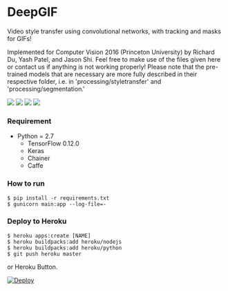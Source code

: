 # DeepGIF
Video style transfer using convolutional networks, with tracking and masks for GIFs!

Implemented for Computer Vision 2016 (Princeton University) by Richard Du, Yash Patel, and Jason Shi. Feel free to make use of the files given here or contact us if anything is not working properly! Please note that the pre-trained models that are necessary are more fully described in their respective folder, i.e. in 'processing/styletransfer' and 'processing/segmentation.'

![](https://media.giphy.com/media/l3q2GFXj10Zk4u6k0/source.gif)
![](https://media.giphy.com/media/l3q2PsoY9acvLFELS/source.gif)
![](https://media.giphy.com/media/26xBP8Jg8b5tPHO9i/source.gif)
![](https://media.giphy.com/media/l3q2Zr1IYQyT6Jz3y/giphy.gif)

### Requirement ###

- Python = 2.7
  - TensorFlow 0.12.0
  - Keras
  - Chainer
  - Caffe

### How to run ###

    $ pip install -r requirements.txt
    $ gunicorn main:app --log-file=-


### Deploy to Heroku ###

    $ heroku apps:create [NAME]
    $ heroku buildpacks:add heroku/nodejs
    $ heroku buildpacks:add heroku/python
    $ git push heroku master

or Heroku Button.

[![Deploy](https://www.herokucdn.com/deploy/button.svg)](https://heroku.com/deploy)
